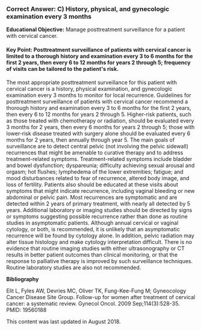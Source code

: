 
### Correct Answer: C) History, physical, and gynecologic examination every 3 months 

**Educational Objective:** Manage posttreatment surveillance for a patient with cervical cancer.

#### **Key Point:** Posttreatment surveillance of patients with cervical cancer is limited to a thorough history and examination every 3 to 6 months for the first 2 years, then every 6 to 12 months for years 2 through 5; frequency of visits can be tailored to the patient's risk.

The most appropriate posttreatment surveillance for this patient with cervical cancer is a history, physical examination, and gynecologic examination every 3 months to monitor for local recurrence. Guidelines for posttreatment surveillance of patients with cervical cancer recommend a thorough history and examination every 3 to 6 months for the first 2 years, then every 6 to 12 months for years 2 through 5. Higher-risk patients, such as those treated with chemotherapy or radiation, should be evaluated every 3 months for 2 years, then every 6 months for years 2 through 5; those with lower-risk disease treated with surgery alone should be evaluated every 6 months for 2 years, then annually through year 5. The main goals of surveillance are to detect central pelvic (not involving the pelvic sidewall) recurrences that might be amenable to curative therapy and to address treatment-related symptoms. Treatment-related symptoms include bladder and bowel dysfunction; dyspareunia; difficulty achieving sexual arousal and orgasm; hot flushes; lymphedema of the lower extremities; fatigue; and mood disturbances related to fear of recurrence, altered body image, and loss of fertility. Patients also should be educated at these visits about symptoms that might indicate recurrence, including vaginal bleeding or new abdominal or pelvic pain. Most recurrences are symptomatic and are detected within 2 years of primary treatment, with nearly all detected by 5 years. Additional laboratory or imaging studies should be directed by signs or symptoms suggesting possible recurrence rather than done as routine studies in asymptomatic patients. Although annual cervical or vaginal cytology, or both, is recommended, it is unlikely that an asymptomatic recurrence will be found by cytology alone. In addition, pelvic radiation may alter tissue histology and make cytology interpretation difficult.
There is no evidence that routine imaging studies with either ultrasonography or CT results in better patient outcomes than clinical monitoring, or that the response to palliative therapy is improved by such surveillance techniques. Routine laboratory studies are also not recommended.

**Bibliography**

Elit L, Fyles AW, Devries MC, Oliver TK, Fung-Kee-Fung M; Gyneocology Cancer Disease Site Group. Follow-up for women after treatment of cervical cancer: a systematic review. Gynecol Oncol. 2009 Sep;114(3):528-35. PMID: 19560188

This content was last updated in August 2018.